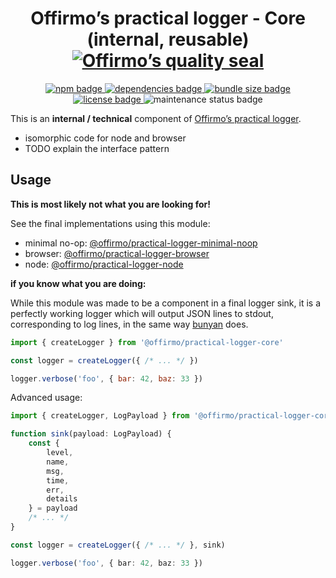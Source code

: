 
<h1 align="center">
	Offirmo’s practical logger - Core (internal, reusable)<br>
	<a href="https://www.offirmo.net/offirmo-monorepo/0-doc/modules-directory/index.html">
		<img src="https://www.offirmo.net/offirmo-monorepo/0-doc/quality-seal/offirmos_quality_seal.svg" alt="Offirmo’s quality seal">
	</a>
</h1>

<p align="center">
	<a alt="npm package page"
	  href="https://www.npmjs.com/package/@offirmo/practical-logger-core">
		<img alt="npm badge"
		  src="https://img.shields.io/npm/v/@offirmo/practical-logger-core.svg">
	</a>
	<a alt="dependencies analysis"
	  href="https://david-dm.org/offirmo/offirmo-monorepo?path=2-foundation%2Fpractical-logger-core">
		<img alt="dependencies badge"
		  src="https://img.shields.io/david/offirmo/offirmo-monorepo.svg?path=2-foundation%2Fpractical-logger-core">
	</a>
	<a alt="bundle size evaluation"
	  href="https://bundlephobia.com/result?p=@offirmo/practical-logger-core">
		<img alt="bundle size badge"
		  src="https://img.shields.io/bundlephobia/minzip/@offirmo/practical-logger-core.svg">
	</a>
	<a alt="license"
	  href="https://unlicense.org/">
		<img alt="license badge"
		  src="https://img.shields.io/badge/license-public_domain-brightgreen.svg">
	</a>
	<img alt="maintenance status badge"
	  src="https://img.shields.io/maintenance/yes/2022.svg">
</p>

This is an **internal / technical** component of [Offirmo’s practical logger](https://practical-logger-js.netlify.app/).
* isomorphic code for node and browser
* TODO explain the interface pattern


## Usage

**This is most likely not what you are looking for!**

See the final implementations using this module:
* minimal no-op: [@offirmo/practical-logger-minimal-noop](https://www.npmjs.com/package/@offirmo/practical-logger-minimal-noop)
* browser: [@offirmo/practical-logger-browser](https://www.npmjs.com/package/@offirmo/practical-logger-browser)
* node: [@offirmo/practical-logger-node](https://www.npmjs.com/package/@offirmo/practical-loggernode)

**if you know what you are doing:**

While this module was made to be a component in a final logger sink,
it is a perfectly working logger
which will output JSON lines to stdout, corresponding to log lines,
in the same way [bunyan](https://github.com/trentm/node-bunyan) does.

```javascript
import { createLogger } from '@offirmo/practical-logger-core'

const logger = createLogger({ /* ... */ })

logger.verbose('foo', { bar: 42, baz: 33 })
```

Advanced usage:
```typescript
import { createLogger, LogPayload } from '@offirmo/practical-logger-core'

function sink(payload: LogPayload) {
    const {
        level,
        name,
        msg,
        time,
        err,
        details
    } = payload
    /* ... */
}

const logger = createLogger({ /* ... */ }, sink)

logger.verbose('foo', { bar: 42, baz: 33 })
```

